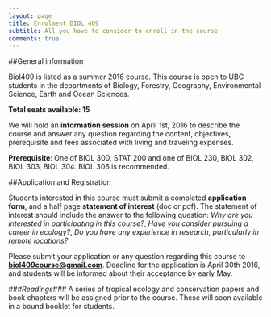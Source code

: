 ```yaml
---
layout: page
title: Enrolment BIOL 409
subtitle: All you have to consider to enroll in the course
comments: true
---
```

##General information

Biol409 is listed as a summer 2016 course. This course is open to UBC students in the departments of Biology,  Forestry, Geography, Environmental Science, Earth and Ocean Sciences. 

**Total seats available: 15**

We will hold an **information session** on April 1st, 2016 to describe the course and answer any question regarding the content, objectives, prerequisite and fees associated with living and traveling expenses.

**Prerequisite**: One of BIOL 300, STAT 200 and one of BIOL 230, BIOL 302, BIOL 303, BIOL 304. BIOL 306 is recommended.

##Application and Registration 

Students interested in this course must submit a completed **application form**, and a half page **statement of interest** (doc or pdf). The statement of interest should include the answer to the following question: _Why are you interested in participating in this course?_, _Have you consider pursuing a career in ecology?_, _Do you have any experience in research, particularly in remote locations?_ 

Please submit your application or any question regarding this course to **biol409course@gmail.com**. Deadline for the application is April 30th 2016, and students will be informed about their acceptance by early May.

###*Readings*###
A series of tropical ecology and conservation papers and book chapters will be assigned prior to the course. These will soon available in a bound booklet for students.
